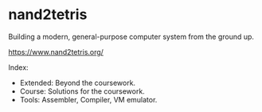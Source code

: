 # nand2tetris

Building a modern, general-purpose computer system from the ground up.

https://www.nand2tetris.org/

Index:
- Extended: Beyond the coursework.
- Course: Solutions for the coursework.
- Tools: Assembler, Compiler, VM emulator.
